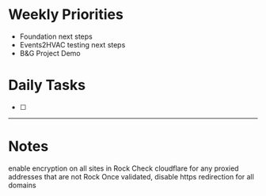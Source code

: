 # Weekly Priorities
-  Foundation next steps
- Events2HVAC testing next steps
- B&G Project Demo
# Daily Tasks
- [ ] 
---
# Notes

enable encryption on all sites in Rock
Check cloudflare for any proxied addresses that are not Rock
Once validated, disable https redirection for all domains
